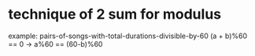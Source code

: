 # technique of 2 sum for modulus
example: pairs-of-songs-with-total-durations-divisible-by-60
(a + b)%60 == 0 -> a%60 == (60-b)%60
